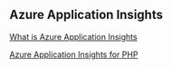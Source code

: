 
## Azure Application Insights
[What is Azure Application Insights](https://docs.microsoft.com/en-us/azure/application-insights/app-insights-overview)

[Azure Application Insights for PHP](https://github.com/Microsoft/ApplicationInsights-PHP#application-insights-for-php)
